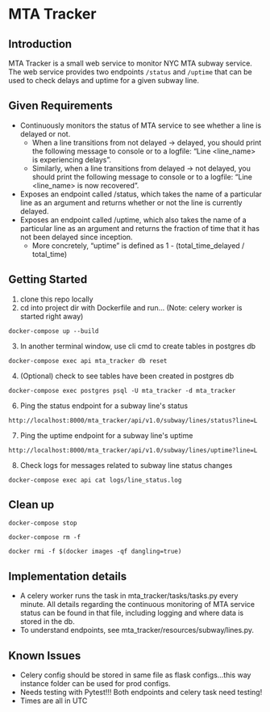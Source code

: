 # MTA Tracker

## Introduction
MTA Tracker is a small web service to monitor NYC MTA subway service. The web service provides two endpoints ```/status``` and ```/uptime```
that can be used to check delays and uptime for a given subway line.

## Given Requirements
* Continuously monitors the status of MTA service to see whether a line is delayed or not.
    * When a line transitions from not delayed → delayed, you should print the following message to console or to a logfile: “Line <line_name> is experiencing delays”.
    * Similarly, when a line transitions from delayed → not delayed, you should print the following message to console or to a logfile: “Line <line_name> is now recovered”.
* Exposes an endpoint called /status, which takes the name of a particular line as an argument and returns whether or not the line is currently delayed.
* Exposes an endpoint called /uptime, which also takes the name of a particular line as an argument and returns the fraction of time that it has not been delayed since inception.
    * More concretely, “uptime” is defined as 1 - (total_time_delayed / total_time)

## Getting Started
1) clone this repo locally
2) cd into project dir with Dockerfile and run... (Note: celery worker is started right away)
```
docker-compose up --build
```
3) In another terminal window, use cli cmd to create tables in postgres db
```
docker-compose exec api mta_tracker db reset
```
4) (Optional) check to see tables have been created in postgres db
```
docker-compose exec postgres psql -U mta_tracker -d mta_tracker
```
6) Ping the status endpoint for a subway line's status
```
http://localhost:8000/mta_tracker/api/v1.0/subway/lines/status?line=L
```
7) Ping the uptime endpoint for a subway line's uptime
```
http://localhost:8000/mta_tracker/api/v1.0/subway/lines/uptime?line=L
```
8) Check logs for messages related to subway line status changes
```
docker-compose exec api cat logs/line_status.log
```

## Clean up
```
docker-compose stop
```
```
docker-compose rm -f
```
```
docker rmi -f $(docker images -qf dangling=true)
```

## Implementation details
* A celery worker runs the task in mta_tracker/tasks/tasks.py every minute.
All details regarding the continuous monitoring of MTA service status can be
found in that file, including logging and where data is stored in the db.
* To understand endpoints, see mta_tracker/resources/subway/lines.py.

## Known Issues
* Celery config should be stored in same file as flask configs...this way
instance folder can be used for prod configs. 
* Needs testing with Pytest!!! Both endpoints and celery task need testing!
* Times are all in UTC

